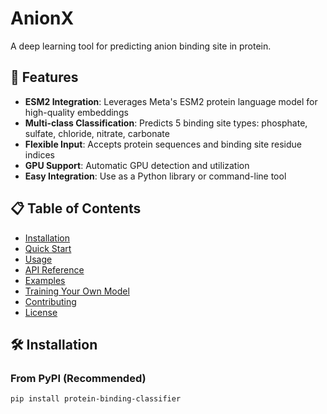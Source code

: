 # AnionX

A deep learning tool for predicting anion binding site in protein.

## 🚀 Features

- **ESM2 Integration**: Leverages Meta's ESM2 protein language model for high-quality embeddings
- **Multi-class Classification**: Predicts 5 binding site types: phosphate, sulfate, chloride, nitrate, carbonate
- **Flexible Input**: Accepts protein sequences and binding site residue indices
- **GPU Support**: Automatic GPU detection and utilization
- **Easy Integration**: Use as a Python library or command-line tool

## 📋 Table of Contents

- [Installation](#installation)
- [Quick Start](#quick-start)
- [Usage](#usage)
- [API Reference](#api-reference)
- [Examples](#examples)
- [Training Your Own Model](#training-your-own-model)
- [Contributing](#contributing)
- [License](#license)

## 🛠️ Installation

### From PyPI (Recommended)
```bash
pip install protein-binding-classifier
